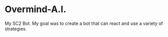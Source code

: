 # Overmind-A.I.
My SC2 Bot.
My goal was to create a bot that can react and use a variety of strategies.
